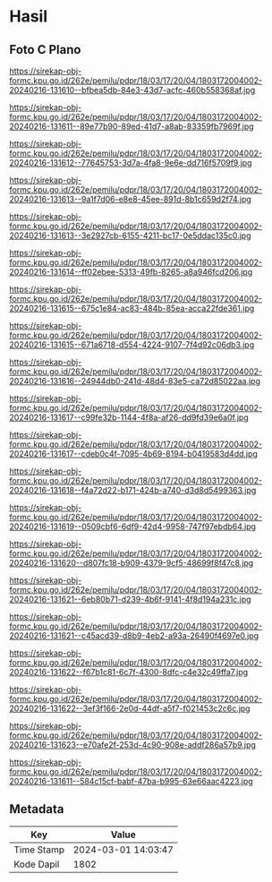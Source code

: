 # Hasil

## Foto C Plano

https://sirekap-obj-formc.kpu.go.id/262e/pemilu/pdpr/18/03/17/20/04/1803172004002-20240216-131610--bfbea5db-84e3-43d7-acfc-460b558368af.jpg

https://sirekap-obj-formc.kpu.go.id/262e/pemilu/pdpr/18/03/17/20/04/1803172004002-20240216-131611--89e77b90-89ed-41d7-a8ab-83359fb7969f.jpg

https://sirekap-obj-formc.kpu.go.id/262e/pemilu/pdpr/18/03/17/20/04/1803172004002-20240216-131612--77645753-3d7a-4fa8-9e6e-dd716f5709f9.jpg

https://sirekap-obj-formc.kpu.go.id/262e/pemilu/pdpr/18/03/17/20/04/1803172004002-20240216-131613--9a1f7d06-e8e8-45ee-891d-8b1c659d2f74.jpg

https://sirekap-obj-formc.kpu.go.id/262e/pemilu/pdpr/18/03/17/20/04/1803172004002-20240216-131613--3e2927cb-6155-4211-bc17-0e5ddac135c0.jpg

https://sirekap-obj-formc.kpu.go.id/262e/pemilu/pdpr/18/03/17/20/04/1803172004002-20240216-131614--ff02ebee-5313-49fb-8265-a8a946fcd206.jpg

https://sirekap-obj-formc.kpu.go.id/262e/pemilu/pdpr/18/03/17/20/04/1803172004002-20240216-131615--675c1e84-ac83-484b-85ea-acca22fde361.jpg

https://sirekap-obj-formc.kpu.go.id/262e/pemilu/pdpr/18/03/17/20/04/1803172004002-20240216-131615--671a6718-d554-4224-9107-7f4d92c06db3.jpg

https://sirekap-obj-formc.kpu.go.id/262e/pemilu/pdpr/18/03/17/20/04/1803172004002-20240216-131616--24944db0-241d-48d4-83e5-ca72d85022aa.jpg

https://sirekap-obj-formc.kpu.go.id/262e/pemilu/pdpr/18/03/17/20/04/1803172004002-20240216-131617--c99fe32b-1144-4f8a-af26-dd9fd39e6a0f.jpg

https://sirekap-obj-formc.kpu.go.id/262e/pemilu/pdpr/18/03/17/20/04/1803172004002-20240216-131617--cdeb0c4f-7095-4b69-8194-b0419583d4dd.jpg

https://sirekap-obj-formc.kpu.go.id/262e/pemilu/pdpr/18/03/17/20/04/1803172004002-20240216-131618--f4a72d22-b171-424b-a740-d3d8d5499363.jpg

https://sirekap-obj-formc.kpu.go.id/262e/pemilu/pdpr/18/03/17/20/04/1803172004002-20240216-131619--0509cbf6-6df9-42d4-9958-747f97ebdb64.jpg

https://sirekap-obj-formc.kpu.go.id/262e/pemilu/pdpr/18/03/17/20/04/1803172004002-20240216-131620--d807fc18-b909-4379-9cf5-48699f8f47c8.jpg

https://sirekap-obj-formc.kpu.go.id/262e/pemilu/pdpr/18/03/17/20/04/1803172004002-20240216-131621--6eb80b71-d239-4b6f-9141-4f8d194a231c.jpg

https://sirekap-obj-formc.kpu.go.id/262e/pemilu/pdpr/18/03/17/20/04/1803172004002-20240216-131621--c45acd39-d8b9-4eb2-a93a-26490f4697e0.jpg

https://sirekap-obj-formc.kpu.go.id/262e/pemilu/pdpr/18/03/17/20/04/1803172004002-20240216-131622--f67b1c81-6c7f-4300-8dfc-c4e32c49ffa7.jpg

https://sirekap-obj-formc.kpu.go.id/262e/pemilu/pdpr/18/03/17/20/04/1803172004002-20240216-131622--3ef3f166-2e0d-44df-a5f7-f021453c2c6c.jpg

https://sirekap-obj-formc.kpu.go.id/262e/pemilu/pdpr/18/03/17/20/04/1803172004002-20240216-131623--e70afe2f-253d-4c90-908e-addf286a57b9.jpg

https://sirekap-obj-formc.kpu.go.id/262e/pemilu/pdpr/18/03/17/20/04/1803172004002-20240216-131611--584c15cf-babf-47ba-b995-63e66aac4223.jpg


## Metadata

| Key        | Value               |
| ---------- | ------------------- |
| Time Stamp | 2024-03-01 14:03:47 |
| Kode Dapil | 1802                |



